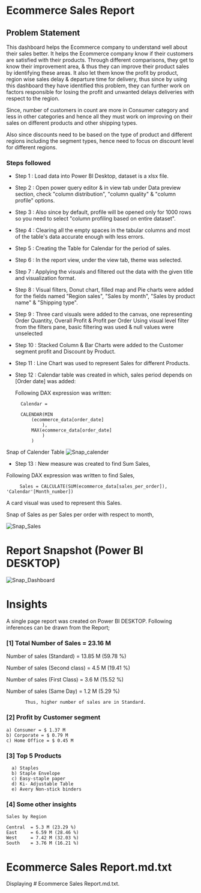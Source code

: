 # Ecommerce Sales Report

## Problem Statement

This dashboard helps the Ecommerce company to understand well about their sales better. It helps the Ecommerce company know if their customers are satisfied with their products. Through different comparisons, they get to know their improvement area, & thus they can improve their product sales by identifying these areas. It also let them know the profit by product, region wise sales delay & departure time for delivery, thus since by using this dashboard they have identified this problem, they can further work on factors responsible for losing the profit and unwanted delays deliveries with respect to the region.

Since, number of customers in count are more in Consumer category and less in other categories and hence all they must work on improving on their sales on different products and other shipping types.

Also since discounts need to be based on the type of product and different regions including the segment types, hence need to focus on discount level for different regions.

### Steps followed 

- Step 1 : Load data into Power BI Desktop, dataset is a xlsx file.
- Step 2 : Open power query editor & in view tab under Data preview section, check "column distribution", "column quality" & "column profile" options.
- Step 3 : Also since by default, profile will be opened only for 1000 rows so you need to select "column profiling based on entire dataset".
- Step 4 : Clearing all the empty spaces in the tabular columns and most of the table's data accurate enough with less errors.
- Step 5 : Creating the Table for Calendar for the period of sales. 
- Step 6 : In the report view, under the view tab, theme was selected.
- Step 7 : Applying the visuals and filtered out the data with the given title and visualization format.
- Step 8 : Visual filters, Donut chart, filled map and Pie charts were added for the fields named "Region sales", "Sales by month", "Sales by product name" & "Shipping type".
- Step 9 : Three card visuals were added to the canvas, one representing Order Quantity, Overall Profit & Profit per Order
           Using visual level filter from the filters pane, basic filtering was used & null values were unselected 
- Step 10 : Stacked Column & Bar Charts were added to the Customer segment profit and Discount by Product.
- Step 11 : Line Chart was used to represent Sales for different Products.
 
- Step 12 : Calendar table was created in which, sales period depends on [Order date] was added:

	Following DAX expression was written:

		Calendar = 
		
		CALENDAR(MIN
			(ecommerce_data[order_date]
				),
			MAX(ecommerce_data[order_date]
				)
			)
Snap of Calender Table
![Snap_calender](https://github.com/user-attachments/assets/266d4e20-d0b7-4628-85b1-10fd0e8d387e)

        
 - Step 13 : New measure was created to find Sum Sales,
 
 Following DAX expression was written to find Sales,
 
         Sales = CALCULATE(SUM(ecommerce_data[sales_per_order]), 'Calendar'[Month_number])
 
 A card visual was used to represent this Sales.
 
 Snap of Sales as per Sales per order with respect to month,
 
 ![Snap_Sales](https://github.com/user-attachments/assets/a9e19179-f914-44bf-b5b3-744915bc2dfd)


 # Report Snapshot (Power BI DESKTOP)

 
![Snap_Dashboard](https://github.com/user-attachments/assets/db380ff3-27d2-4f24-8506-0facde940399)

# Insights

A single page report was created on Power BI DESKTOP.
Following inferences can be drawn from the Report;

### [1] Total Number of Sales = 23.16 M

   Number of sales  (Standard) = 13.85 M (59.78 %)

   Number of sales  (Second class) = 4.5 M (19.41 %)

   Number of sales  (First Class) = 3.6 M (15.52 %)

   Number of sales  (Same Day) = 1.2 M (5.29 %)


           Thus, higher number of sales are in Standard.
           
### [2] Profit by Customer segment

    a) Consumer = $ 1.37 M
    b) Corporate = $ 0.79 M
    c) Home Office = $ 0.45 M
  
    
  
  ### [3] Top 5 Products 
  
      a) Staples
      b) Staple Envelope
      c) Easy-staple paper
      d) Ki- Adjustable Table
      e) Avery Non-stick binders

 ### [4] Some other insights

    Sales by Region

    Central  = 5.3 M (23.29 %)
    East     = 6.59 M (28.46 %)
    West     = 7.42 M (32.03 %)
    South    = 3.76 M (16.21 %)



# Ecommerce Sales Report.md.txt
Displaying # Ecommerce Sales Report.md.txt.
